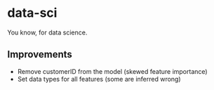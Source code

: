 # data-sci
You know, for data science.

## Improvements
* Remove customerID from the model (skewed feature importance)
* Set data types for all features (some are inferred wrong)
